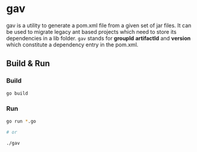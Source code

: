 # gav #

gav is a utility to generate a pom.xml file from a given set of jar files. It can be used to migrate legacy ant based projects which need to store its dependencies in a lib folder. `gav` stands for **groupId** **artifactId** and **version** which constitute a dependency entry in the pom.xml.


## Build & Run ##

### Build ###

``` sh
go build
```

### Run ###

```sh
go run *.go

# or 

./gav
```
